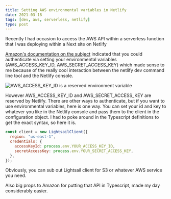 ```yaml
---
title: Setting AWS environmental variables in Netlify
date: 2021-03-18
tags: [dev, aws, serverless, netlify]
type: post
---
```


Recently I had occasion to access the AWS API within a serverless function that I was deploying within a Next site on Netlify

[Amazon's documentation on the subject](https://docs.aws.amazon.com/sdk-for-javascript/v3/developer-guide/setting-credentials.html) indicated that you could authenticate via setting your environmental variables (AWS_ACCESS_KEY_ID, AWS_SECRET_ACCESS_KEY) which made sense to me because of the really cool interaction between the netlify dev command line tool and the Netlify console.

![AWS_ACCESS_KEY_ID is a reserved environment variable](/images/aws_access_key_id-reserved-environmental-variable.png)

However AWS_ACCESS_KEY_ID and AWS_SECRET_ACCESS_KEY are reserved by Netlify. There are other ways to authenticate, but if you want to use environmental variables, here is one way. You can set your id and key to whatever you like in the Netlify console and pass them to the client in the configuration object. I had to poke around in the Typescript definitions to get the exact syntax, so here it is.

```js
const client = new LightsailClient({
  region: "us-east-1",
  credentials: {
    accessKeyId: process.env.YOUR_ACCESS_KEY_ID,
    secretAccessKey: process.env.YOUR_SECRET_ACCESS_KEY,
  },
});
```

Obviously, you can sub out Lightsail client for S3 or whatever AWS service you need.

Also big props to Amazon for putting that API in Typescript, made my day considerably easier.
